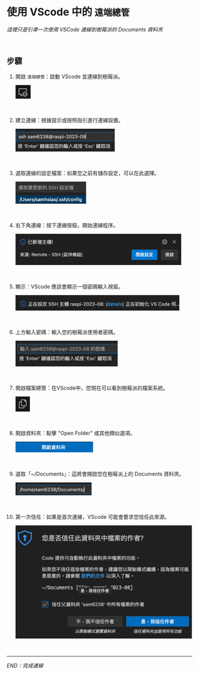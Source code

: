# 使用 VScode 中的 `遠端總管`

_這裡只是引導一次使用 VSCode 連線到樹莓派的 Documents 資料夾_

<br>

## 步驟

1. 開啟 `遠端總管`：啟動 VScode 並連線到樹莓派。
   
   ![](images/img_01.png)

<br>

2. 建立連線：根據提示或按照指引進行連線設置。
   
   ![](images/img_02.png)

<br>

3. 選取連線的設定檔案：如果您之前有儲存設定，可以在此選擇。
   
   ![](images/img_03.png)

<br>

4. 右下角連線：按下連線按鈕，開始連線程序。
   
   ![](images/img_04.png)

<br>

5. 顯示：VScode 應該會顯示一個密碼輸入視窗。
   
   ![](images/img_05.png)

<br>

6. 上方輸入密碼：輸入您的樹莓派使用者密碼。
   
   ![](images/img_06.png)
   
<br>

7. 開啟檔案總管：在VScode中，您現在可以看到樹莓派的檔案系統。
   
   ![](images/img_07.png)

<br>

8. 開啟資料夾：點擊 "Open Folder" 或其他類似選項。
   
   ![](images/img_08.png)

<br>

9. 選取「~/Documents」：這將會開啟您在樹莓派上的 Documents 資料夾。
    
    ![](images/img_09.png)

<br>

10. 第一次信任：如果是首次連線，VScode 可能會要求您信任此來源。
    
    ![](images/img_10.png)

<br>


---

_END：完成連線_
